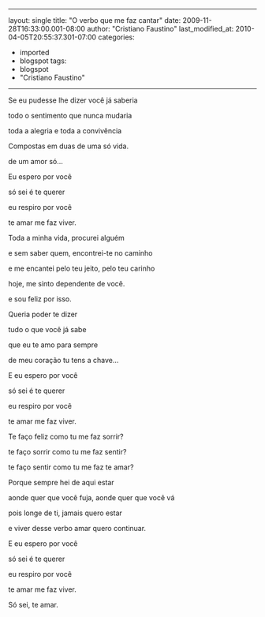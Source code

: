 
---
layout: single
title: "O verbo que me faz cantar"
date: 2009-11-28T16:33:00.001-08:00
author: "Cristiano Faustino"
last_modified_at: 2010-04-05T20:55:37.301-07:00
categories:
  - imported
  - blogspot
tags:
  - blogspot
  - "Cristiano Faustino"
---

Se eu pudesse lhe dizer você já saberia

todo o sentimento que nunca mudaria

toda a alegria e toda a convivência

Compostas em duas de uma só vida.

de um amor só...



Eu espero por você

só sei é te querer

eu respiro por você

te amar me faz viver.



Toda a minha vida, procurei alguém

e sem saber quem, encontrei-te no caminho

e me encantei pelo teu jeito, pelo teu carinho

hoje, me sinto dependente de você.

e sou feliz por isso.



Queria poder te dizer

tudo o que você já sabe

que eu te amo para sempre

de meu coração tu tens a chave...



E eu espero por você

só sei é te querer

eu respiro por você

te amar me faz viver.



Te faço feliz como tu me faz sorrir?

te faço sorrir como tu me faz sentir?

te faço sentir como tu me faz te amar?



Porque sempre hei de aqui estar

aonde quer que você fuja, aonde quer que você vá

pois longe de ti, jamais quero estar

e viver desse verbo amar quero continuar.



E eu espero por você

só sei é te querer

eu respiro por você

te amar me faz viver.



Só sei, te amar.